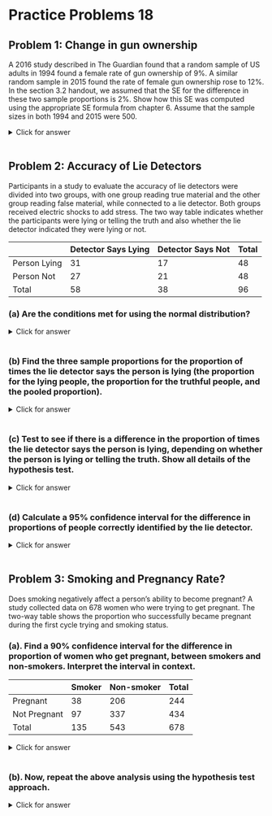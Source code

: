 # Practice Problems 18



## Problem 1:  Change in gun ownership 

A 2016 study described in The Guardian found that a random sample of US adults in 1994 found a female rate of gun ownership of 9%. A similar random sample in 2015 found the rate of female gun ownership rose to 12%. In the section 3.2 handout, we assumed that the SE for the difference in these two sample proportions is 2%. Show how this SE was computed using the appropriate SE formula from chapter 6. Assume that the sample sizes in both 1994 and 2015 were 500.


<details><summary><red>Click for answer</red></summary>

*Answer:*

We have a 1994 sample proportion of $\hat{p}_{1994} = 0.09$  and a 2015 sample proportion of $\hat{p}_{2015} = 0.12$ . The SE of the difference in two sample proportions for a confidence interval is given by:

$$SE = \sqrt{\frac{\hat{p}_{1994} (1 - \hat{p}_{1994} )}{n_{1994}} + \frac{\hat{p}_{2015} (1 - \hat{p}_{2015} )}{n_{2015}}} = 0.0194 \approx 0.02 $$
</details><br>


## Problem 2:  Accuracy of Lie Detectors

Participants in a study to evaluate the accuracy of lie detectors were divided into two groups, with one group reading true material and the other group reading false material, while connected to a lie detector.  Both groups received electric shocks to add stress.  The two way table indicates whether the participants were lying or telling the truth and also whether the lie detector indicated they were lying or not.  


|     &nbsp;          | Detector Says Lying | Detector Says Not | Total |
|---------------|--------------------|-------------------|-------|
| Person Lying  | 31                 | 17                | 48    |
| Person Not    | 27                 | 21                | 48    |
| Total         | 58                 | 38                | 96    |

### (a)  Are the conditions met for using the normal distribution?

<details><summary><red>Click for answer</red></summary>

*Answer:* Yes (all cell counts at least 10)
</details><br>

### (b) Find the three sample proportions for the proportion of times the lie detector says the person is lying (the proportion for the lying people, the proportion for the truthful people, and the pooled proportion).

<details><summary><red>Click for answer</red></summary>

*Answer:* We see that the proportion for the lying people is $\hat{p}_L = \frac{31}{48}= 0.6458$, the proportion for the not lying people is $\hat{p}_N = 0.5625$ , and the pooled proportion for all 96 people is $\hat{p} = \frac{58}{96}= 0.6042$.
</details><br>

### (c) Test to see if there is a difference in the proportion of times the lie detector says the person is lying, depending on whether the person is lying or telling the truth.  Show all details of the hypothesis test.
  
  
<details><summary><red>Click for answer</red></summary>

*Answer:*

We are testing $H_0:p_L = p_N$   vs   $H_a:p_L \neq p_N$. The test statistic is

$$z = \frac{statistic-null}{SE} = \frac{(\hat{p}_L - \hat{p}_N) - 0}{\sqrt{\frac{\hat{p}(1-\hat{p})}{n_l} + \frac{\hat{p}(1-\hat{p})}{n_N}}} = \frac{0.6458 - 0.5625}{\sqrt{\frac{0.6042(1-0.6042)}{48}} + \frac{0.6042*(1-0.6042)}{48}} = 0.834 $$

This is a two-tail test, and the area to the right of 0.834 in a normal distribution is 0.202 (1-pnorm(0.834)), so the p-value is  2(0.202) = 0.404. The R command is: 2*(1-pnorm(0.834))



```r
pL_hat = 31/48
pN_hat = 27/48
pooled_p = 58/96
nL = 48
nN = 48
SE = sqrt(pooled_p*(1-pooled_p)*(1/nL + 1/nN))
z = (pL_hat - pN_hat) / SE
p_value = 2*(1-pnorm(z))
p_value
```

```
[1] 0.4038223
```


We fail to reject H0 and conclude that there is not enough evidence that a lie detector can tell whether a person is lying or telling the truth.

</details><br>


### (d) Calculate a 95% confidence interval for the difference in proportions of people correctly identified by the lie detector.



<details><summary><red>Click for answer</red></summary>



```r
pL_hat <- 31/48
pN_hat <- 21/48
conf_level = 0.95
z_star = qnorm(1-(1-conf_level)/2)
SE <- sqrt(pL_hat*(1-pL_hat)/48 + pN_hat*(1-pN_hat)/48)
margin_of_error = z_star * SE
CI_lower = (pL_hat - pN_hat) - margin_of_error
CI_upper = (pL_hat - pN_hat) + margin_of_error
CI = c(CI_lower, CI_upper)
CI
```

```
[1] 0.01339606 0.40327061
```

The 95% confidence interval for the difference in proportions is (0.0134, 0.4033). We are 95% confident that the proportion of lying people correctly identified by the lie detector is from 1.3% to 40% larger than the proportion of not lying people correctly identified by the lie detector.

</details><br>



## Problem 3:  Smoking and Pregnancy Rate?

Does smoking negatively affect a person’s ability to become pregnant?  A study collected data on 678 women who were trying to get pregnant.  The two-way table shows the proportion who successfully became pregnant during the first cycle trying and smoking status.  


### (a). Find a 90% confidence interval for the difference in proportion of women who get pregnant, between smokers and non-smokers.  Interpret the interval in context.  

|&nbsp;| Smoker | Non-smoker | Total |
| --- | --- | --- | --- |
| Pregnant | 38 | 206 | 244 |
| Not Pregnant | 97 | 337 | 434 |
| Total | 135 | 543 | 678 | 

<details><summary><red>Click for answer</red></summary>

The conditions are met for using the normal distribution (at least 10 values in each cell of the table).  We see that the proportion of smokers who got pregnant is 38/135 = 0.281 while the proportion of non-smokers who got pregnant is 206/543 = 0.379.  The confidence interval is given by:

$$statistic \pm z^* \cdot SE $$
$$(\hat{p}_S - \hat{p}_N) \pm z^* \cdot \sqrt{\frac{\hat{p}_S(1- \hat{p}_S)}{n_S} + \frac{\hat{p}_N(1- \hat{p}_N)}{n_N}} $$

$$(0.281 - 0.379) \pm 1.645\cdot \sqrt{\frac{0.281(1-0.281)}{135} + \frac{0.379(1-0.379)}{543}} $$
$$-0.098 \pm 0.072 = (-0.170, -0.026) $$
We are 90% sure that the proportion of smokers who get pregnant in the first cycle is between 0.170 and 0.026 less than the proportion of non-smokers who get pregnant on the first cycle.   Note that if we had subtracted the other way, the interval would have only positive values, but the interpretation would be the same.

</details><br>


### (b). Now, repeat the above analysis using the hypothesis test approach.

<details><summary><red>Click for answer</red></summary>

We are testing $H_0:p_S = p_{NS}$ vs $H_a:p_S \neq p_{NS}$. The test statistic is:


```r
pS_hat = 38/135
pNS_hat = 206/543
pooled_p2 = (38+206)/(135+543)
nS = 135
nNS = 543
SE2 = sqrt(pooled_p2*(1-pooled_p2)*(1/nS + 1/nNS))
z2 = (pS_hat - pNS_hat) / SE2
p_value2 = 2*(pnorm(z2))
p_value2
```

```
[1] 0.03394234
```

Based on the p-value, we reject $H_0$ and conclude that there is a difference in the proportion of women who get pregnant between smokers and non-smokers.

</details><br>


